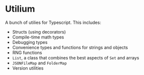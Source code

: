 # Utilium

A bunch of utilies for Typescript. This includes:

-   Structs (using decorators)
-   Compile-time math types
-   Debugging types
-   Convenience types and functions for strings and objects
-   RNG functions
-   `List`, a class that combines the best aspects of `Set` and arrays
-   `JSONFileMap` and `FolderMap`
-   Version utilities
